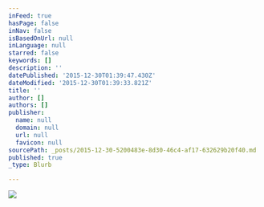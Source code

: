 ```yaml
---
inFeed: true
hasPage: false
inNav: false
isBasedOnUrl: null
inLanguage: null
starred: false
keywords: []
description: ''
datePublished: '2015-12-30T01:39:47.430Z'
dateModified: '2015-12-30T01:39:33.821Z'
title: ''
author: []
authors: []
publisher:
  name: null
  domain: null
  url: null
  favicon: null
sourcePath: _posts/2015-12-30-5200483e-8d30-46c4-af17-632629b20f40.md
published: true
_type: Blurb

---
```

![](https://the-grid-user-content.s3-us-west-2.amazonaws.com/4ea1a66d-04d8-4427-9a3d-4c894e0d8dff.jpg)